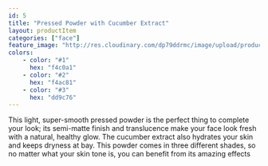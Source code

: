 ```yaml
---
id: 5
title: "Pressed Powder with Cucumber Extract"
layout: productItem
categories: ["face"]
feature_image: "http://res.cloudinary.com/dp79ddrmc/image/upload/products/pressedPowderCucumber.jpg"
colors:
    - color: "#1"
      hex: "f4c0a1"
    - color: "#2"
      hex: "f4ac81"
    - color: "#3"
      hex: "dd9c76"
---
```

This light, super-smooth pressed powder is the perfect thing to complete your look; its semi-matte finish and translucence make your face look fresh with a natural, healthy glow. The cucumber extract also hydrates your skin and keeps dryness at bay. This powder comes in three different shades, so no matter what your skin tone is, you can benefit from its amazing effects